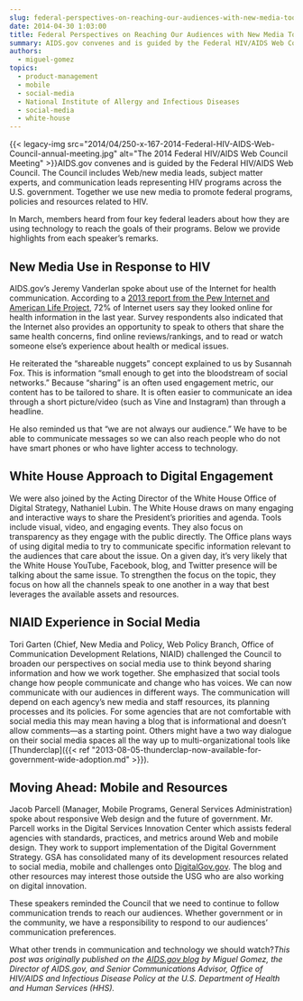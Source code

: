 ```yaml
---
slug: federal-perspectives-on-reaching-our-audiences-with-new-media-tools-in-2014
date: 2014-04-30 1:03:00
title: Federal Perspectives on Reaching Our Audiences with New Media Tools in 2014
summary: AIDS.gov convenes and is guided by the Federal HIV/AIDS Web Council. The Council includes Web/new media leads, subject matter experts, and communication leads representing HIV programs across the U.S. government. Together we use new media to promote federal programs, policies and resources related to HIV.
authors:
  - miguel-gomez
topics:
  - product-management
  - mobile
  - social-media
  - National Institute of Allergy and Infectious Diseases
  - social-media
  - white-house
---
```


{{< legacy-img src="2014/04/250-x-167-2014-Federal-HIV-AIDS-Web-Council-annual-meeting.jpg" alt="The 2014 Federal HIV/AIDS Web Council Meeting" >}}AIDS.gov convenes and is guided by the Federal HIV/AIDS Web Council. The Council includes Web/new media leads, subject matter experts, and communication leads representing HIV programs across the U.S. government. Together we use new media to promote federal programs, policies and resources related to HIV.

In March, members heard from four key federal leaders about how they are using technology to reach the goals of their programs. Below we provide highlights from each speaker’s remarks.

## New Media Use in Response to HIV

AIDS.gov’s Jeremy Vanderlan spoke about use of the Internet for health communication. According to a [2013 report from the Pew Internet and American Life Project](http://www.pewinternet.org/files/old-media//Files/Reports/PIP_HealthOnline.pdf), 72% of Internet users say they looked online for health information in the last year. Survey respondents also indicated that the Internet also provides an opportunity to speak to others that share the same health concerns, find online reviews/rankings, and to read or watch someone else’s experience about health or medical issues.

He reiterated the “shareable nuggets” concept explained to us by Susannah Fox. This is information “small enough to get into the bloodstream of social networks.” Because “sharing” is an often used engagement metric, our content has to be tailored to share. It is often easier to communicate an idea through a short picture/video (such as Vine and Instagram) than through a headline.

He also reminded us that “we are not always our audience.” We have to be able to communicate messages so we can also reach people who do not have smart phones or who have lighter access to technology.

## White House Approach to Digital Engagement

We were also joined by the Acting Director of the White House Office of Digital Strategy, Nathaniel Lubin. The White House draws on many engaging and interactive ways to share the President’s priorities and agenda. Tools include visual, video, and engaging events. They also focus on transparency as they engage with the public directly. The Office plans ways of using digital media to try to communicate specific information relevant to the audiences that care about the issue. On a given day, it’s very likely that the White House YouTube, Facebook, blog, and Twitter presence will be talking about the same issue. To strengthen the focus on the topic, they focus on how all the channels speak to one another in a way that best leverages the available assets and resources.

## NIAID Experience in Social Media

Tori Garten (Chief, New Media and Policy, Web Policy Branch, Office of Communication Development Relations, NIAID) challenged the Council to broaden our perspectives on social media use to think beyond sharing information and how we work together. She emphasized that social tools change how people communicate and change who has voices. We can now communicate with our audiences in different ways. The communication will depend on each agency’s new media and staff resources, its planning processes and its policies. For some agencies that are not comfortable with social media this may mean having a blog that is informational and doesn’t allow comments—as a starting point. Others might have a two way dialogue on their social media spaces all the way up to multi-organizational tools like [Thunderclap]({{< ref "2013-08-05-thunderclap-now-available-for-government-wide-adoption.md" >}}).

## Moving Ahead: Mobile and Resources

Jacob Parcell (Manager, Mobile Programs, General Services Administration) spoke about responsive Web design and the future of government. Mr. Parcell works in the Digital Services Innovation Center which assists federal agencies with standards, practices, and metrics around Web and mobile design. They work to support implementation of the Digital Government Strategy. GSA has consolidated many of its development resources related to social media, mobile and challenges onto [DigitalGov.gov](https://digital.gov/). The blog and other resources may interest those outside the USG who are also working on digital innovation.

These speakers reminded the Council that we need to continue to follow communication trends to reach our audiences. Whether government or in the community, we have a responsibility to respond to our audiences’ communication preferences.

What other trends in communication and technology we should watch?_This post was originally published on the [AIDS.gov blog](http://blog.aids.gov/) by Miguel Gomez, the Director of AIDS.gov, and Senior Communications Advisor, Office of HIV/AIDS and Infectious Disease Policy at the U.S. Department of Health and Human Services (HHS)._
